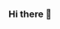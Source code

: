 ### Hi there 👋

<!--
**sahni007/sahni007** is a ✨ _special_ ✨ repository because its `README.md` (this file) appears on your GitHub profile.

Here are some ideas to get you started:

- 🔭 I’m currently working on Embedded Domain
- 🌱 I’m currently learning Python
- 👯 I’m looking to collaborate on ...
- 🤔 I’m looking for help with AWS
- 💬 Ask me about anything
- 📫 How to reach me: LinkedIn: https://www.linkedin.com/in/varun-sahni-446275a1/
- 😄 Pronouns: ...
- ⚡ Fun fact: ...
-->
